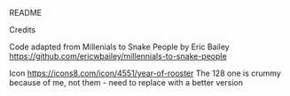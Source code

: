 README

Credits

Code adapted from Millenials to Snake People by Eric Bailey
https://github.com/ericwbailey/millennials-to-snake-people

Icon
https://icons8.com/icon/4551/year-of-rooster
The 128 one is crummy because of me, not them - need to replace with a better version
